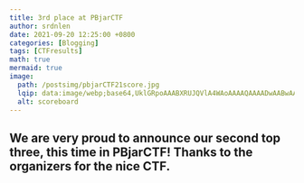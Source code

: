```yaml
---
title: 3rd place at PBjarCTF
author: srdnlen
date: 2021-09-20 12:25:00 +0800
categories: [Blogging]
tags: [CTFresults]
math: true
mermaid: true
image:
  path: /postsimg/pbjarCTF21score.jpg
  lqip: data:image/webp;base64,UklGRpoAAABXRUJQVlA4WAoAAAAQAAAADwAABwAAQUxQSDIAAAARL0AmbZurmr57yyIiqE8oiG0bejIYEQTgqiDA9vqnsUSI6H+oAERp2HZ65qP/VIAWAFZQOCBCAAAA8AEAnQEqEAAIAAVAfCWkAALp8sF8rgRgAP7o9FDvMCkMde9PK7euH5M1m6VWoDXf2FkP3BqV0ZYbO6NA/VFIAAAA
  alt: scoreboard
---
```

We are very proud to announce our second top three, this time in PBjarCTF! Thanks to the organizers for the nice CTF.
---